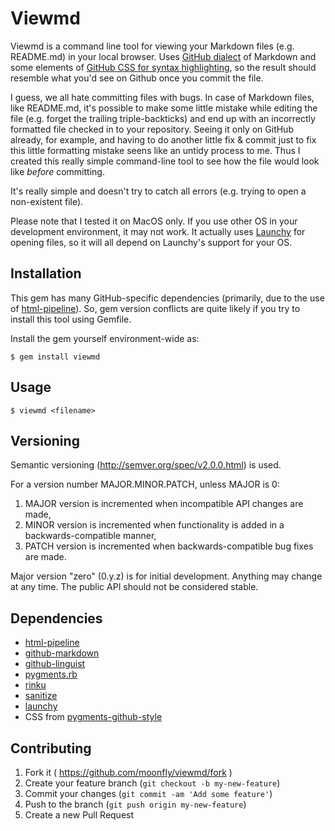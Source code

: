# Viewmd

Viewmd is a command line tool for viewing your Markdown files (e.g. README.md) in your local browser. Uses [GitHub dialect](https://help.github.com/articles/github-flavored-markdown) of Markdown and some elements of [GitHub CSS for syntax highlighting](https://github.com/aahan/pygments-github-style), so the result should resemble what you'd see on Github once you commit the file.

I guess, we all hate committing files with bugs. In case of Markdown files, like README.md, it's possible to make some little mistake while editing the file (e.g. forget the trailing triple-backticks) and end up with an incorrectly formatted file checked in to your repository. Seeing it only on GitHub already, for example, and having to do another little fix & commit just to fix this little formatting mistake seens like an untidy process to me. Thus I created this really simple command-line tool to see how the file would look like *before* committing. 

It's really simple and doesn't try to catch all errors (e.g. trying to open a non-existent file).

Please note that I tested it on MacOS only. If you use other OS in your development environment, it may not work. It actually uses [Launchy](https://github.com/copiousfreetime/launchy) for opening files, so it will all depend on Launchy's support for your OS.

## Installation

This gem has many GitHub-specific dependencies (primarily, due to the use of [html-pipeline](https://github.com/jch/html-pipeline)). So, gem version conflicts are quite likely if you try to install this tool using Gemfile.

Install the gem yourself environment-wide as:

    $ gem install viewmd

## Usage

    $ viewmd <filename>

## Versioning

Semantic versioning (http://semver.org/spec/v2.0.0.html) is used. 

For a version number MAJOR.MINOR.PATCH, unless MAJOR is 0:

1. MAJOR version is incremented when incompatible API changes are made,
2. MINOR version is incremented when functionality is added in a backwards-compatible manner, 
3. PATCH version is incremented when backwards-compatible bug fixes are made.

Major version "zero" (0.y.z) is for initial development. Anything may change at any time. 
The public API should not be considered stable. 

## Dependencies

* [html-pipeline](https://github.com/jch/html-pipeline)
* [github-markdown](https://rubygems.org/gems/github-markdown)
* [github-linguist](https://github.com/github/linguist)
* [pygments.rb](https://github.com/tmm1/pygments.rb)
* [rinku](https://github.com/vmg/rinku)
* [sanitize](https://github.com/rgrove/sanitize)
* [launchy](https://github.com/copiousfreetime/launchy)
* CSS from [pygments-github-style](https://github.com/aahan/pygments-github-style)

## Contributing

1. Fork it ( https://github.com/moonfly/viewmd/fork )
2. Create your feature branch (`git checkout -b my-new-feature`)
3. Commit your changes (`git commit -am 'Add some feature'`)
4. Push to the branch (`git push origin my-new-feature`)
5. Create a new Pull Request
